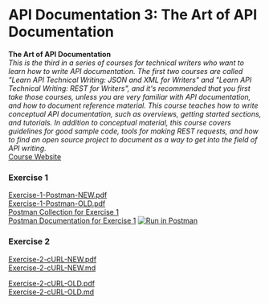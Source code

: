 # API Documentation 3: The Art of API Documentation
**The Art of API Documentation**  
_This is the third in a series of courses for technical writers who want to learn how to write API documentation. The first two courses are called "Learn API Technical Writing: JSON and XML for Writers" and "Learn API Technical Writing: REST for Writers", and it's recommended that you first take those courses, unless you are very familiar with API documentation, and how to document reference material.  This course teaches how to write conceptual API documentation, such as overviews, getting started sections, and tutorials. In addition to conceptual material, this course covers guidelines for good sample code, tools for making REST requests, and how to find an open source project to document as a way to get into the field of API writing._  
[Course Website](https://www.udemy.com/the-art-of-api-documentation/)  
  
  
### Exercise 1
[Exercise-1-Postman-NEW.pdf](./Exercise-1-Postman-NEW.pdf)   
[Exercise-1-Postman-OLD.pdf](./Exercise-1-Postman-OLD.pdf)  
[Postman Collection for Exercise 1](https://www.getpostman.com/collections/190d211cb6a382d0ce7d)  
[Postman Documentation for Exercise 1](https://documenter.getpostman.com/view/6043858/RzfiG7x3)
[![Run in Postman](https://run.pstmn.io/button.svg)](https://app.getpostman.com/run-collection/190d211cb6a382d0ce7d)

### Exercise 2
[Exercise-2-cURL-NEW.pdf](./Exercise-2-cURL-NEW.pdf)  
[Exercise-2-cURL-NEW.md](./Exercise-2-cURL-NEW.md)  
  
[Exercise-2-cURL-OLD.pdf](./Exercise-2-cURL-OLD.pdf)  
[Exercise-2-cURL-OLD.md](./Exercise-2-cURL-OLD.md)  
